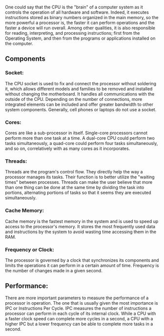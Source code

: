 One could say that the CPU is the "brain" of a computer system as it controls the operation of all hardware and software. Indeed, it executes instructions stored as binary numbers organized in the main memory, so the more powerful a processor is, the faster it can perform operations and the faster a device will run overall. Among other qualities, it is also responsible for reading, interpreting, and processing instructions; first from the Operating System, and then from the programs or applications installed on the computer.
## Components
### Socket:
The CPU socket is used to fix and connect the processor without soldering it, which allows different models and families to be removed and installed without changing the motherboard. It handles all communications with the outside of the CPU. Depending on the number of connections, more integrated elements can be included and offer greater bandwidth to other system components. Generally, cell phones or laptops do not use a socket.
### Cores:
Cores are like a sub-processor in itself. Single-core processors cannot perform more than one task at a time. A dual-core CPU could perform two tasks simultaneously, a quad-core could perform four tasks simultaneously, and so on, correlatively with as many cores as it incorporates.
### Threads:
Threads are the program's control flow. They directly help the way a processor manages its tasks. Their function is to better utilize the "waiting times" between processes. Threads can make the user believe that more than one thing can be done at the same time by dividing the task into portions, alternating portions of tasks so that it seems they are executed simultaneously.
### Cache Memory:
Cache memory is the fastest memory in the system and is used to speed up access to the processor's memory. It stores the most frequently used data and instructions by the system to avoid wasting time accessing them in the RAM.
### Frequency or Clock:
The processor is governed by a clock that synchronizes its components and limits the operations it can perform in a certain amount of time. Frequency is the number of changes made in a given second.
## Performance:
There are more important parameters to measure the performance of a processor in operation. The one that is usually given the most importance is IPC or Instructions Per Cycle. IPC measures the number of instructions a processor can perform in each cycle of its internal clock. While a CPU with a faster clock speed can complete more cycles in a second, a CPU with a higher IPC but a lower frequency can be able to complete more tasks in a second.